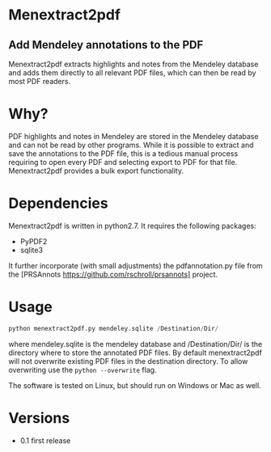 # Menextract2pdf
## Add Mendeley annotations to the PDF

Menextract2pdf extracts highlights and notes from the Mendeley database and adds
them directly to all relevant PDF files, which can then be read by most PDF readers. 

# Why?

PDF highlights and notes in Mendeley are stored in the Mendeley database and can not
be read by other programs. While it is possible to extract and save the
annotations to the PDF file, this is a tedious manual process requiring to open
every PDF and selecting export to PDF for that file. Menextract2pdf provides
a bulk export functionality.
 
# Dependencies

Menextract2pdf is written in python2.7. It requires the following packages:
* PyPDF2
* sqlite3

It further incorporate (with small adjustments) the pdfannotation.py file from  the [PRSAnnots https://github.com/rschroll/prsannots] project.

# Usage

```python
python menextract2pdf.py mendeley.sqlite /Destination/Dir/
```
where mendeley.sqlite is the mendeley database and /Destination/Dir/ is the
directory where to store the annotated PDF files. By default menextract2pdf
will not overwrite existing PDF files in the destination directory. To allow
overwriting use the ```python --overwrite``` flag. 

The software is tested on Linux, but should run on Windows or Mac as well. 

# Versions

* 0.1 first release

